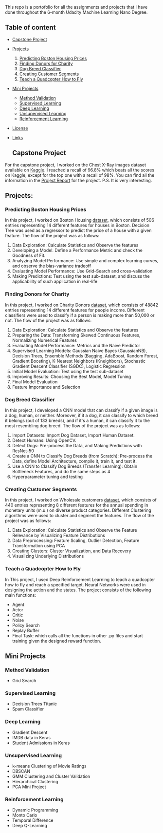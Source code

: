 This repo is a portofolio for all the assignments and projects that I have done throughout the 6-month Udacity Machine Learning Nano Degree.

## Table of content
- [Capstone Project](#Capstone-Project)
- [Projects](#Projects)
  1. [Predicting Boston Housing Prices](#Predicting-Boston-Housing-Prices)
  2. [Finding Donors for Charity](#Finding-Donors-for-Charity)
  3. [Dog Breed Classifier](#Dog-Breed-Classifier)
  4. [Creating Customer Segments](#Creating-Customer-Segments)
  5. [Teach a Quadcopter How to Fly](#Teach-a-Quadcopter-How-to-Fly)
- [Mini Projects](#Mini-Projects)
    - [Method Validation](#Method-Validation)
    - [Supervised Learning](#Supervised-Learning)
    - [Deep Learning](#Deep-Learning)
    - [Unsupervised Learning](#Unsupervised-Learning)
    - [Reinforcement Learning](#Reinforcement-Learning)

- [License](#license)
- [Links](#links)

  
  ## Capstone Project
 For the capstone project, I worked on the Chest X-Ray images dataset available on [Kaggle](https://www.kaggle.com/paultimothymooney/chest-xray-pneumonia). I reached a recall of 96.8% which beats all the scores on Kaggle, except for the top one with a recall of 98%.
You can find all the information in the [Project Report](https://github.com/ahmedwael19/Udacity-Machine-Learning-Nano-Degree/blob/master/Capstone%20Project/MLND%20cap%20project.pdf) for the project.
 P.S. It is very interesting. 
## Projects:

### Predicting Boston Housing Prices
  In this project, I worked on Boston Housing [dataset](https://archive.ics.uci.edu/ml/machine-learning-databases/housing/), which consists of 506 entries representing 14 different features for houses in Boston. Decision Tree was used as a regressor to predict the price of a house with a given feature. The flow of the project was as follows:
  1. Data Exploration: Calculate Statistics and Observe the features
  2. Developing a Model: Define a Performance Metric and check the Goodness of Fit. 
  3. Analyzing Model Performance: Use simple and complex learning curves, and observe the bias-variance tradeoff
  4. Evaluating Model Performance:  Use Grid-Search and cross-validation
  5. Making Predictions: Test using the test sub-dataset, and discuss the applicability of such application in real-life
  
### Finding Donors for Charity
  In this project, I worked on Charity Donors  [dataset](https://archive.ics.uci.edu/ml/datasets/Census+Income), which consists of 48842 entries representing 14 different features for people income. Different classifiers were used to classify if a person is making more than 50,000 or not. The flow of the project was as follows:
  1. Data Exploration: Calculate Statistics and Observe the features
  2. Preparing the Data: Transforming Skewed Continuous Features, Normalizing Numerical Features
  3. Evaluating Model Performance: Metrics and the Naive Predictor
  4. Supervised Learning Models:  Gaussian Naive Bayes (GaussianNB), Decision Trees, Ensemble Methods (Bagging, AdaBoost, Random Forest, Gradient Boosting), K-Nearest Neighbors (Kneighbors), Stochastic Gradient Descent Classifier (SGDC), Logistic Regression
  5. Initial Model Evaluation: Test using the test sub-dataset
  6. Improving Results: Choosing the Best Model, Model Tuning
  7. Final Model Evaluation
  8. Feature Importance and Selection

### Dog Breed Classifier
  In this project, I developed a CNN model that can classify if a given image is a dog, human, or neither. Moreover, if it a dog, it can classify to which breed it belongs (out of 133 breeds), and if it's a human, it can classify it to the most resembling dog breed. The flow of the project was as follows:
  1. Import Datasets: Import Dog Dataset, Import Human Dataset.
  2. Detect Humans: Using OpenCV. 
  3. Detect Dogs: Pre-process the Data, and Making Predictions with ResNet-50
  4. Create a CNN to Classify Dog Breeds (from Scratch): Pre-process the Data, define Model Architecture, compile it, train it, and test it.
  5. Use a CNN to Classify Dog Breeds (Transfer Learning): Obtain Bottleneck Features, and do the same steps as 4
  6. Hyperparameter tuning and testing
  
### Creating Customer Segments
  In this project, I worked on Wholesale customers [dataset](https://archive.ics.uci.edu/ml/datasets/Wholesale+customers), which consists of 440 entries representing 8 different features for the annual spending in monetary units (m.u.) on diverse product categories. Different Clustering algorithms were used to cluster and segment the features. The flow of the project was as follows:
  1. Data Exploration: Calculate Statistics and Observe the Feature Relevance by Visualizing Feature Distributions
  2. Data Preprocessing: Feature Scaling, Outlier Detection, Feature Transformation using PCA
  3. Creating Clusters: Cluster Visualization, and Data Recovery
  4. Visualizing Underlying Distributions
  
### Teach a Quadcopter How to Fly
  In This project, I used Deep Reinforcement Learning to teach a quadcopter how to fly and reach a specified target. Neural Networks were used in designing the action and the states. The project consists of the following main functions:
  * Agent
  * Actor
  * Critic
  * Noise
  * Policy Search
  * Replay Buffer
  * Final Task: which calls all the functions in other .py files and start training given the designed reward function.

 ## Mini Projects
  
 ### Method Validation
   * Grid Search

 ### Supervised Learning
 * Decision Trees Titanic
 * Spam Classifier
 ### Deep Learning
 * Gradient Descent
 * IMDB data in Keras 
 * Student Admissions in Keras 
 ### Unsupervised Learning
 * k-means Clustering of Movie Ratings 
 * DBSCAN
 * GMM Clustering and Cluster Validation 
 * Hierarchical Clustering 
 * PCA Mini Project 
### Reinforcement Learning
* Dynamic Programming
* Monto Carlo
* Temporal Difference
* Deep Q-Learning
